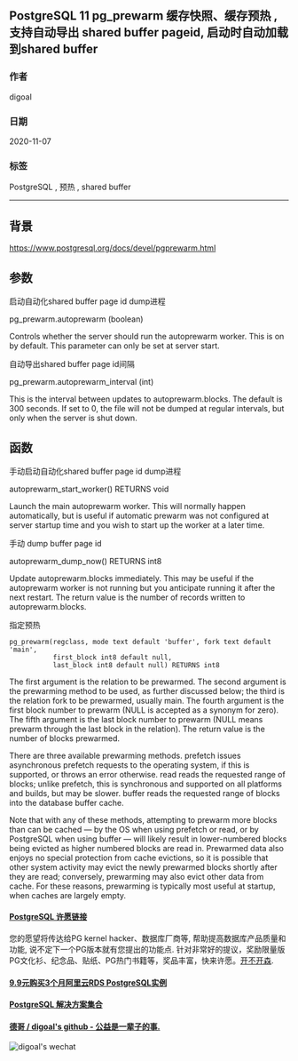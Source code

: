## PostgreSQL 11 pg_prewarm 缓存快照、缓存预热 , 支持自动导出 shared buffer pageid, 启动时自动加载到shared buffer          
            
### 作者            
digoal            
            
### 日期            
2020-11-07            
            
### 标签            
PostgreSQL , 预热 , shared buffer            
            
----            
            
## 背景           
https://www.postgresql.org/docs/devel/pgprewarm.html        
        
## 参数        
        
启动自动化shared buffer page id dump进程        
        
pg_prewarm.autoprewarm (boolean)        
        
Controls whether the server should run the autoprewarm worker. This is on by default. This parameter can only be set at server start.        
        
自动导出shared buffer page id间隔        
        
pg_prewarm.autoprewarm_interval (int)        
        
This is the interval between updates to autoprewarm.blocks. The default is 300 seconds. If set to 0, the file will not be dumped at regular intervals, but only when the server is shut down.        
        
## 函数        
手动启动自动化shared buffer page id dump进程        
        
autoprewarm_start_worker() RETURNS void        
        
Launch the main autoprewarm worker. This will normally happen automatically, but is useful if automatic prewarm was not configured at server startup time and you wish to start up the worker at a later time.        
        
手动 dump buffer page id        
        
autoprewarm_dump_now() RETURNS int8        
        
Update autoprewarm.blocks immediately. This may be useful if the autoprewarm worker is not running but you anticipate running it after the next restart. The return value is the number of records written to autoprewarm.blocks.        
        
指定预热        
        
```        
pg_prewarm(regclass, mode text default 'buffer', fork text default 'main',        
           first_block int8 default null,        
           last_block int8 default null) RETURNS int8        
```        
        
The first argument is the relation to be prewarmed. The second argument is the prewarming method to be used, as further discussed below; the third is the relation fork to be prewarmed, usually main. The fourth argument is the first block number to prewarm (NULL is accepted as a synonym for zero). The fifth argument is the last block number to prewarm (NULL means prewarm through the last block in the relation). The return value is the number of blocks prewarmed.        
        
There are three available prewarming methods. prefetch issues asynchronous prefetch requests to the operating system, if this is supported, or throws an error otherwise. read reads the requested range of blocks; unlike prefetch, this is synchronous and supported on all platforms and builds, but may be slower. buffer reads the requested range of blocks into the database buffer cache.        
        
Note that with any of these methods, attempting to prewarm more blocks than can be cached — by the OS when using prefetch or read, or by PostgreSQL when using buffer — will likely result in lower-numbered blocks being evicted as higher numbered blocks are read in. Prewarmed data also enjoys no special protection from cache evictions, so it is possible that other system activity may evict the newly prewarmed blocks shortly after they are read; conversely, prewarming may also evict other data from cache. For these reasons, prewarming is typically most useful at startup, when caches are largely empty.        
        
          
        
  
#### [PostgreSQL 许愿链接](https://github.com/digoal/blog/issues/76 "269ac3d1c492e938c0191101c7238216")
您的愿望将传达给PG kernel hacker、数据库厂商等, 帮助提高数据库产品质量和功能, 说不定下一个PG版本就有您提出的功能点. 针对非常好的提议，奖励限量版PG文化衫、纪念品、贴纸、PG热门书籍等，奖品丰富，快来许愿。[开不开森](https://github.com/digoal/blog/issues/76 "269ac3d1c492e938c0191101c7238216").  
  
  
#### [9.9元购买3个月阿里云RDS PostgreSQL实例](https://www.aliyun.com/database/postgresqlactivity "57258f76c37864c6e6d23383d05714ea")
  
  
#### [PostgreSQL 解决方案集合](https://yq.aliyun.com/topic/118 "40cff096e9ed7122c512b35d8561d9c8")
  
  
#### [德哥 / digoal's github - 公益是一辈子的事.](https://github.com/digoal/blog/blob/master/README.md "22709685feb7cab07d30f30387f0a9ae")
  
  
![digoal's wechat](../pic/digoal_weixin.jpg "f7ad92eeba24523fd47a6e1a0e691b59")
  

